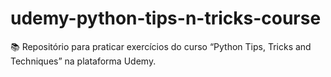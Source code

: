 # udemy-python-tips-n-tricks-course
📚 Repositório para praticar exercícios do curso “Python Tips, Tricks and Techniques” na plataforma Udemy. 
